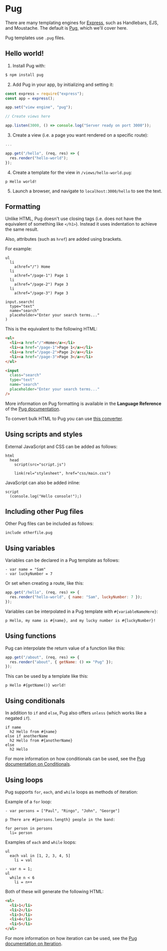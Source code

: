 # Pug

There are many templating engines for [Express](/express.md), such as Handlebars, EJS, and Moustache. The default is [Pug](https://pugjs.org/), which we'll cover here.

Pug templates use `.pug` files.

## Hello world!

1. Install Pug with:

```bash
$ npm install pug
```

2. Add Pug in your app, by initializing and setting it:

```js
const express = require("express");
const app = express();

app.set("view engine", "pug");

// Create views here

app.listen(3000, () => console.log("Server ready on port 3000"));
```

3. Create a view (i.e. a page you want rendered on a specific route):

```js
...

app.get("/hello", (req, res) => {
  res.render("hello-world");
});
```

4. Create a template for the view in `/views/hello-world.pug`:

```text
p Hello world!
```

5. Launch a browser, and navigate to `localhost:3000/hello` to see the text.

## Formatting

Unlike HTML, Pug doesn't use closing tags (i.e. does not have the equivalent of something like `</h1>`). Instead it uses indentation to achieve the same result.

Also, attributes (such as `href`) are added using brackets.

For example:

```text
ul
  li
    a(href="/") Home
  li
    a(href="/page-1") Page 1
  li
    a(href="/page-2") Page 3
  li
    a(href="/page-3") Page 3

input.search(
  type="text"
  name="search"
  placeholder="Enter your search terms..."
)
```

This is the equivalent to the following HTML:

```html
<ul>
  <li><a href="/">Home</a></li>
  <li><a href="/page-1">Page 1</a></li>
  <li><a href="/page-2">Page 2</a></li>
  <li><a href="/page-3">Page 3</a></li>
</ul>

<input
  class="search"
  type="text"
  name="search"
  placeholder="Enter your search terms..."
/>
```

More information on Pug formatting is available in the **Language Reference** of the [Pug documentation](https://pugjs.org).

To convert bulk HTML to Pug you can use [this converter](https://jsonformatter.org/html-to-jade).

## Using scripts and styles

External JavaScript and CSS can be added as follows:

```text
html
  head
    script(src="script.js")

    link(rel="stylesheet", href="css/main.css")
```

JavaScript can also be added inline:

```text
script
  (console.log("Hello console!");)
```

## Including other Pug files

Other Pug files can be included as follows:

```text
include otherfile.pug
```

## Using variables

Variables can be declared in a Pug template as follows:

```text
- var name = "Sam"
- var luckyNumber = 7
```

Or set when creating a route, like this:

```js
app.get("/hello", (req, res) => {
  res.render("hello-world", { name: "Sam", luckyNumber: 7 });
});
```

Variables can be interpolated in a Pug template with `#{variableNameHere}`:

```text
p Hello, my name is #{name}, and my lucky number is #{luckyNumber}!
```

## Using functions

Pug can interpolate the return value of a function like this:

```js
app.get("/about", (req, res) => {
  res.render("about", { getName: () => "Pug" });
});
```

This can be used by a template like this:

```text
p Hello #{getName()} world!
```

## Using conditionals

In addition to `if` and `else`, Pug also offers `unless` (which works like a negated `if`).

```text
if name
  h2 Hello from #{name}
else if anotherName
  h2 Hello from #{anotherName}
else
  h2 Hello
```

For more information on how conditionals can be used, see the [Pug documentation on Conditionals](https://pugjs.org/language/conditionals.html).

## Using loops

Pug supports `for`, `each`, and `while` loops as methods of iteration:

Example of a `for` loop:

```text
- var persons = ["Paul", "Ringo", "John", "George"]

p There are #{persons.length} people in the band:

for person in persons
  li= person
```

Examples of `each` and `while` loops:

```text
ul
  each val in [1, 2, 3, 4, 5]
    li = val
```

```text
- var n = 1;
ul
  while n < 6
    li = n++
```

Both of these will generate the following HTML:

```html
<ul>
  <li>1</li>
  <li>2</li>
  <li>3</li>
  <li>4</li>
  <li>5</li>
</ul>
```

For more information on how iteration can be used, see the [Pug documentation on Iteration](https://pugjs.org/language/iteration.html).
